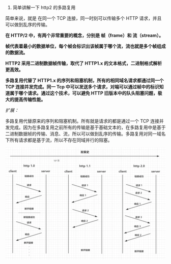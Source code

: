 <!--
 * @Author: your name
 * @Date: 2021-01-06 11:10:35
 * @LastEditTime: 2021-01-06 13:57:20
 * @LastEditors: Please set LastEditors
 * @Description: In User Settings Edit
 * @FilePath: \Github-Repositories\Interview-Questions\HTTP\README.md
-->

1. 简单讲解一下 http2 的多路复用

简单来说，就是 在同一个 TCP 连接，同一时刻可以传输多个 HTTP 请求，并且可以做到乱序的传输。

**在 HTTP/2 中，有两个非常重要的概念，分别是 帧（frame）和 流（stream）。**

**帧代表着最小的数据单位，每个帧会标识出该帧属于哪个流，流也就是多个帧组成的数据流。**

**HTTP2 采用二进制数据帧传输，取代了 HTTP1.x 的文本格式，二进制格式解析更高效。**

**多路复用代替了 HTTP1.x 的序列和阻塞机制，所有的相同域名请求都通过同一个 TCP 连接并发完成。同一 Tcp 中可以发送多个请求，对端可以通过帧中的标识知道属于哪个请求。通过这个技术，可以避免 HTTP 旧版本中的队头阻塞问题，极大的提高传输性能。**

_扩展：_

多路复用代替原来的序列和阻塞机制。所有就是请求的都是通过一个 TCP 连接并发完成。因为在多路复用之前所有的传输是基于基础文本的，在多路复用中是基于二进制数据帧的传输、消息、流，所以可以做到乱序的传输。多路复用对同一域名下所有请求都是基于流，所以不存在同域并行的阻塞。

<img src=".\imgs\multiplexing.png" />
